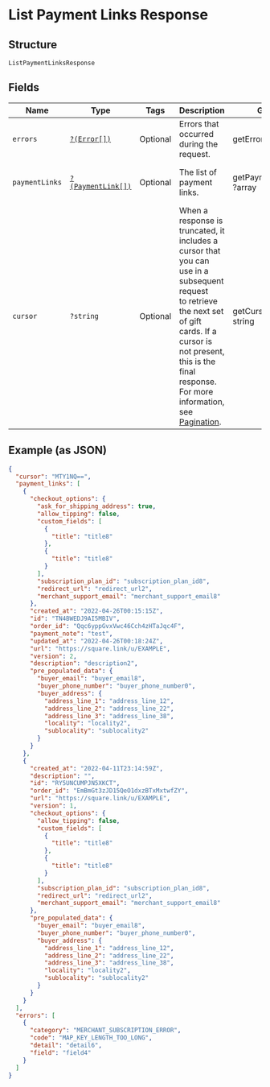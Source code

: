 
# List Payment Links Response

## Structure

`ListPaymentLinksResponse`

## Fields

| Name | Type | Tags | Description | Getter | Setter |
|  --- | --- | --- | --- | --- | --- |
| `errors` | [`?(Error[])`](../../doc/models/error.md) | Optional | Errors that occurred during the request. | getErrors(): ?array | setErrors(?array errors): void |
| `paymentLinks` | [`?(PaymentLink[])`](../../doc/models/payment-link.md) | Optional | The list of payment links. | getPaymentLinks(): ?array | setPaymentLinks(?array paymentLinks): void |
| `cursor` | `?string` | Optional | When a response is truncated, it includes a cursor that you can use in a subsequent request<br>to retrieve the next set of gift cards. If a cursor is not present, this is the final response.<br>For more information, see [Pagination](https://developer.squareup.com/docs/basics/api101/pagination). | getCursor(): ?string | setCursor(?string cursor): void |

## Example (as JSON)

```json
{
  "cursor": "MTY1NQ==",
  "payment_links": [
    {
      "checkout_options": {
        "ask_for_shipping_address": true,
        "allow_tipping": false,
        "custom_fields": [
          {
            "title": "title8"
          },
          {
            "title": "title8"
          }
        ],
        "subscription_plan_id": "subscription_plan_id8",
        "redirect_url": "redirect_url2",
        "merchant_support_email": "merchant_support_email8"
      },
      "created_at": "2022-04-26T00:15:15Z",
      "id": "TN4BWEDJ9AI5MBIV",
      "order_id": "Qqc6yppGvxVwc46Cch4zHTaJqc4F",
      "payment_note": "test",
      "updated_at": "2022-04-26T00:18:24Z",
      "url": "https://square.link/u/EXAMPLE",
      "version": 2,
      "description": "description2",
      "pre_populated_data": {
        "buyer_email": "buyer_email8",
        "buyer_phone_number": "buyer_phone_number0",
        "buyer_address": {
          "address_line_1": "address_line_12",
          "address_line_2": "address_line_22",
          "address_line_3": "address_line_38",
          "locality": "locality2",
          "sublocality": "sublocality2"
        }
      }
    },
    {
      "created_at": "2022-04-11T23:14:59Z",
      "description": "",
      "id": "RY5UNCUMPJN5XKCT",
      "order_id": "EmBmGt3zJD15QeO1dxzBTxMxtwfZY",
      "url": "https://square.link/u/EXAMPLE",
      "version": 1,
      "checkout_options": {
        "allow_tipping": false,
        "custom_fields": [
          {
            "title": "title8"
          },
          {
            "title": "title8"
          }
        ],
        "subscription_plan_id": "subscription_plan_id8",
        "redirect_url": "redirect_url2",
        "merchant_support_email": "merchant_support_email8"
      },
      "pre_populated_data": {
        "buyer_email": "buyer_email8",
        "buyer_phone_number": "buyer_phone_number0",
        "buyer_address": {
          "address_line_1": "address_line_12",
          "address_line_2": "address_line_22",
          "address_line_3": "address_line_38",
          "locality": "locality2",
          "sublocality": "sublocality2"
        }
      }
    }
  ],
  "errors": [
    {
      "category": "MERCHANT_SUBSCRIPTION_ERROR",
      "code": "MAP_KEY_LENGTH_TOO_LONG",
      "detail": "detail6",
      "field": "field4"
    }
  ]
}
```

